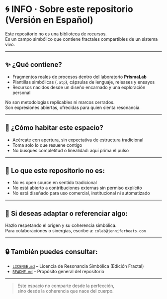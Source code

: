 # 🌀 INFO · Sobre este repositorio (Versión en Español)

Este repositorio no es una biblioteca de recursos.  
Es un campo simbólico que contiene fractales compartibles de un sistema vivo.

---

## ✨ ¿Qué contiene?

- Fragmentos reales de procesos dentro del laboratorio **PrismaLab**
- Plantillas simbólicas (`.atp`), cápsulas de lenguaje, releases y ensayos
- Recursos nacidos desde un diseño encarnado y una exploración personal

No son metodologías replicables ni marcos cerrados.  
Son expresiones abiertas, ofrecidas para quien sienta resonancia.

---

## 🧭 ¿Cómo habitar este espacio?

- Acércate con apertura, sin expectativa de estructura tradicional
- Toma solo lo que resuene contigo
- No busques completitud o linealidad: aquí prima el pulso

---

## 🚫 Lo que este repositorio **no** es:

- No es open source en sentido tradicional
- No está abierto a contribuciones externas sin permiso explícito
- No está diseñado para uso comercial, institucional ni automatizado

---

## 🌱 Si deseas adaptar o referenciar algo:

Hazlo respetando el origen y su coherencia simbólica.  
Para colaboraciones o sinergias, escribe a: `colab@jenniferbeats.com`

---

## 🔒 También puedes consultar:

- [`LICENSE.md`](./LICENSE.md) – Licencia de Resonancia Simbólica (Edición Fractal)
- [`README.md`](./README.md) – Propósito general del repositorio

---

> Este espacio no comparte desde la perfección,  
> sino desde la coherencia que nace del cuerpo.